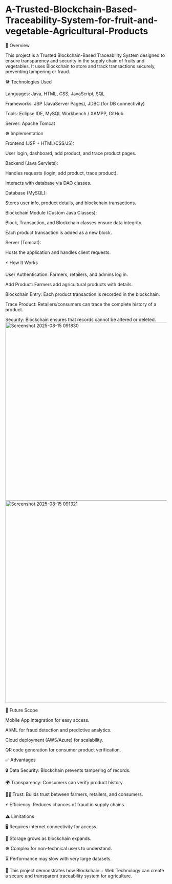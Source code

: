 # A-Trusted-Blockchain-Based-Traceability-System-for-fruit-and-vegetable-Agricultural-Products
📌 Overview

This project is a Trusted Blockchain-Based Traceability System designed to ensure transparency and security in the supply chain of fruits and vegetables.
It uses Blockchain to store and track transactions securely, preventing tampering or fraud.

🛠️ Technologies Used

Languages: Java, HTML, CSS, JavaScript, SQL

Frameworks: JSP (JavaServer Pages), JDBC (for DB connectivity)

Tools: Eclipse IDE, MySQL Workbench / XAMPP, GitHub

Server: Apache Tomcat

⚙️ Implementation

Frontend (JSP + HTML/CSS/JS):

User login, dashboard, add product, and trace product pages.

Backend (Java Servlets):

Handles requests (login, add product, trace product).

Interacts with database via DAO classes.

Database (MySQL):

Stores user info, product details, and blockchain transactions.

Blockchain Module (Custom Java Classes):

Block, Transaction, and Blockchain classes ensure data integrity.

Each product transaction is added as a new block.

Server (Tomcat):

Hosts the application and handles client requests.

⚡ How It Works

User Authentication: Farmers, retailers, and admins log in.

Add Product: Farmers add agricultural products with details.

Blockchain Entry: Each product transaction is recorded in the blockchain.

Trace Product: Retailers/consumers can trace the complete history of a product.

Security: Blockchain ensures that records cannot be altered or deleted.
<img width="1084" height="557" alt="Screenshot 2025-08-15 091830" src="https://github.com/user-attachments/assets/c16c7ffd-66ff-4e1e-b2ea-75817c6a4cf0" />
<img width="1197" height="633" alt="Screenshot 2025-08-15 091321" src="https://github.com/user-attachments/assets/42f1a2fc-c81f-4672-bb7a-062120405593" />



🚀 Future Scope

Mobile App integration for easy access.

AI/ML for fraud detection and predictive analytics.

Cloud deployment (AWS/Azure) for scalability.

QR code generation for consumer product verification.

✅ Advantages

🔒 Data Security: Blockchain prevents tampering of records.

🌍 Transparency: Consumers can verify product history.

👨‍🌾 Trust: Builds trust between farmers, retailers, and consumers.

⚡ Efficiency: Reduces chances of fraud in supply chains.

⚠️ Limitations

🖥️ Requires internet connectivity for access.

💾 Storage grows as blockchain expands.

⚙️ Complex for non-technical users to understand.

⏳ Performance may slow with very large datasets.

📌 This project demonstrates how Blockchain + Web Technology can create a secure and transparent traceability system for agriculture.
